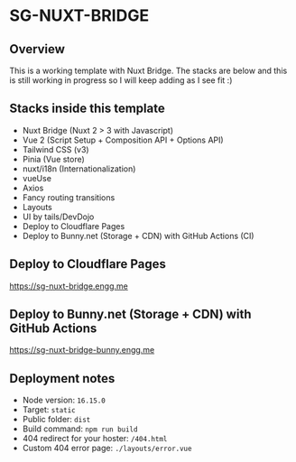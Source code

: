 # SG-NUXT-BRIDGE

## Overview

This is a working template with Nuxt Bridge. The stacks are below and this is still working in progress so I will keep adding as I see fit :)

## Stacks inside this template

- Nuxt Bridge (Nuxt 2 > 3 with Javascript)
- Vue 2 (Script Setup + Composition API + Options API)
- Tailwind CSS (v3)
- Pinia (Vue store)
- nuxt/i18n (Internationalization)
- vueUse
- Axios
- Fancy routing transitions
- Layouts
- UI by tails/DevDojo
- Deploy to Cloudflare Pages
- Deploy to Bunny.net (Storage + CDN) with GitHub Actions (CI)

## Deploy to Cloudflare Pages

https://sg-nuxt-bridge.engg.me

## Deploy to Bunny.net (Storage + CDN) with GitHub Actions

https://sg-nuxt-bridge-bunny.engg.me

## Deployment notes

- Node version: `16.15.0`
- Target: `static`
- Public folder: `dist`
- Build command: `npm run build`
- 404 redirect for your hoster: `/404.html`
- Custom 404 error page: `./layouts/error.vue`
